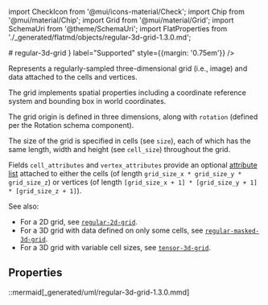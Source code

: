 import CheckIcon from '@mui/icons-material/Check';
import Chip from '@mui/material/Chip';
import Grid from '@mui/material/Grid';
import SchemaUri from '@theme/SchemaUri';
import FlatProperties from './_generated/flatmd/objects/regular-3d-grid-1.3.0.md';

<Grid container>
# regular-3d-grid
<Chip color="info" icon={<CheckIcon />} label="Supported" style={{margin: '0.75em'}} />
</Grid>
<SchemaUri uri="schema/objects/regular-3d-grid/1.3.0/regular-3d-grid.schema.json" />

Represents a regularly-sampled three-dimensional grid (i.e., image) and data attached to the cells and vertices.

The grid implements spatial properties including a coordinate reference system and bounding box in world coordinates.

The grid origin is defined in three dimensions, along with `rotation` (defined per the Rotation schema component).

The size of the grid is specified in cells (see `size`), each of which has the same length, width and height (see `cell_size`) throughout the grid.

Fields `cell_attributes` and `vertex_attributes` provide an optional [attribute list](../understanding-schemas/understanding-attributes.md) attached to either the cells (of length `grid_size_x * grid_size_y * grid_size_z`) or vertices (of length `[grid_size_x + 1] * [grid_size_y + 1] * [grid_size_z + 1]`).

See also:

- For a 2D grid, see [`regular-2d-grid`](regular-2d-grid.md).
- For a 3D grid with data defined on only some cells, see [`regular-masked-3d-grid`](regular-masked-3d-grid.md).
- For a 3D grid with variable cell sizes, see [`tensor-3d-grid`](tensor-3d-grid.md).

## Properties

<FlatProperties />

::mermaid[_generated/uml/regular-3d-grid-1.3.0.mmd]
